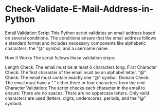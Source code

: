 # Check-Validate-E-Mail-Address-in-Python
Email Validation Script This Python script validates an email address based on several conditions. The conditions ensure that the email address follows a standard format and includes necessary components like alphabetic characters, the "@" symbol, and a username name.


How It Works
The script follows these validation steps:

Length Check: The email must be at least 6 characters long.
First Character Check: The first character of the email must be an alphabet letter.
"@" Check: The email must contain exactly one "@" symbol.
Domain Check: The email must have a "." either three or four characters from the end.
Character Validation: The script checks each character in the email to ensure:
There are no spaces.
There are no uppercase letters.
Only valid characters are used (letters, digits, underscores, periods, and the "@" symbol).
